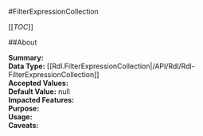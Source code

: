 #FilterExpressionCollection

[[_TOC_]]

##About

**Summary:**   
**Data Type:** [[Rdl.FilterExpressionCollection|/API/Rdl/Rdl-FilterExpressionCollection]]  
**Accepted Values:**   
**Default Value:** null  
**Impacted Features:**   
**Purpose:**   
**Usage:**   
**Caveats:**   

